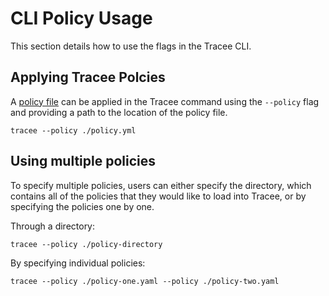 # CLI Policy Usage

This section details how to use the flags in the Tracee CLI.

## Applying Tracee Polcies

A [policy file](../index.md) can be applied in the Tracee command using the `--policy` flag and providing a path to the location of the policy file.

```console
tracee --policy ./policy.yml
```

## Using multiple policies

To specify multiple policies, users can either specify the directory, which contains all of the policies that they would like to load into Tracee, or by specifying the policies one by one.

Through a directory:

```console
tracee --policy ./policy-directory
```

By specifying individual policies:

```console
tracee --policy ./policy-one.yaml --policy ./policy-two.yaml 
```